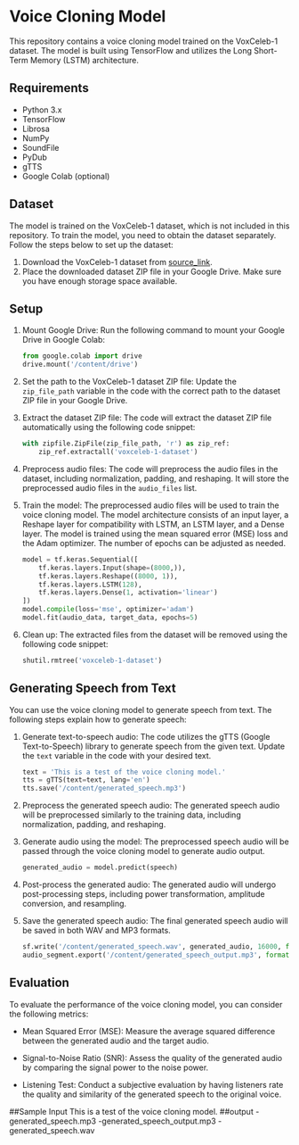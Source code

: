 # Voice Cloning Model

This repository contains a voice cloning model trained on the VoxCeleb-1 dataset. The model is built using TensorFlow and utilizes the Long Short-Term Memory (LSTM) architecture.

## Requirements

- Python 3.x
- TensorFlow
- Librosa
- NumPy
- SoundFile
- PyDub
- gTTS
- Google Colab (optional)

## Dataset

The model is trained on the VoxCeleb-1 dataset, which is not included in this repository. To train the model, you need to obtain the dataset separately. Follow the steps below to set up the dataset:

1. Download the VoxCeleb-1 dataset from [source_link](https://example.com/source_link).
2. Place the downloaded dataset ZIP file in your Google Drive. Make sure you have enough storage space available.

## Setup

1. Mount Google Drive: Run the following command to mount your Google Drive in Google Colab:

   ```python
   from google.colab import drive
   drive.mount('/content/drive')
   ```

2. Set the path to the VoxCeleb-1 dataset ZIP file: Update the `zip_file_path` variable in the code with the correct path to the dataset ZIP file in your Google Drive.

3. Extract the dataset ZIP file: The code will extract the dataset ZIP file automatically using the following code snippet:

   ```python
   with zipfile.ZipFile(zip_file_path, 'r') as zip_ref:
       zip_ref.extractall('voxceleb-1-dataset')
   ```

4. Preprocess audio files: The code will preprocess the audio files in the dataset, including normalization, padding, and reshaping. It will store the preprocessed audio files in the `audio_files` list.

5. Train the model: The preprocessed audio files will be used to train the voice cloning model. The model architecture consists of an input layer, a Reshape layer for compatibility with LSTM, an LSTM layer, and a Dense layer. The model is trained using the mean squared error (MSE) loss and the Adam optimizer. The number of epochs can be adjusted as needed.

   ```python
   model = tf.keras.Sequential([
       tf.keras.layers.Input(shape=(8000,)),
       tf.keras.layers.Reshape((8000, 1)),
       tf.keras.layers.LSTM(128),
       tf.keras.layers.Dense(1, activation='linear')
   ])
   model.compile(loss='mse', optimizer='adam')
   model.fit(audio_data, target_data, epochs=5)
   ```

6. Clean up: The extracted files from the dataset will be removed using the following code snippet:

   ```python
   shutil.rmtree('voxceleb-1-dataset')
   ```

## Generating Speech from Text

You can use the voice cloning model to generate speech from text. The following steps explain how to generate speech:

1. Generate text-to-speech audio: The code utilizes the gTTS (Google Text-to-Speech) library to generate speech from the given text. Update the `text` variable in the code with your desired text.

   ```python
   text = 'This is a test of the voice cloning model.'
   tts = gTTS(text=text, lang='en')
   tts.save('/content/generated_speech.mp3')
   ```

2. Preprocess the generated speech audio: The generated speech audio will be preprocessed similarly to the training data, including normalization, padding, and reshaping.

3. Generate audio using the model: The preprocessed speech audio will be passed through the voice cloning model to generate audio output.

   ```python
   generated_audio = model.predict(speech)
   ```

4. Post-process the generated audio: The generated audio will undergo post-processing steps, including power transformation, amplitude conversion, and resampling.

5. Save the generated speech audio: The final generated speech audio will be saved in both WAV and MP3 formats.

   ```python
   sf.write('/content/generated_speech.wav', generated_audio, 16000, format='WAV')
   audio_segment.export('/content/generated_speech_output.mp3', format='mp3')
   ```

## Evaluation

To evaluate the performance of the voice cloning model, you can consider the following metrics:

- Mean Squared Error (MSE): Measure the average squared difference between the generated audio and the target audio.

- Signal-to-Noise Ratio (SNR): Assess the quality of the generated audio by comparing the signal power to the noise power.

- Listening Test: Conduct a subjective evaluation by having listeners rate the quality and similarity of the generated speech to the original voice.

##Sample Input
This is a test of the voice cloning model.
##output
-generated_speech.mp3
-generated_speech_output.mp3
-generated_speech.wav
